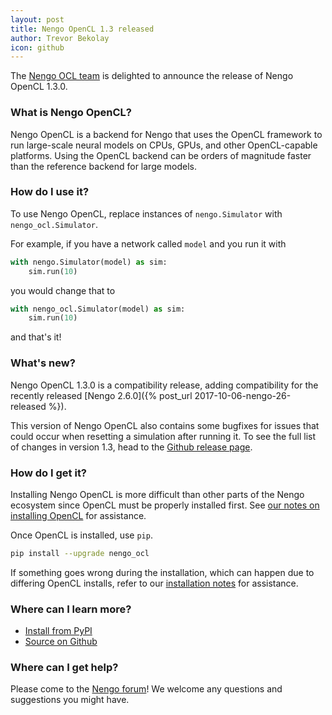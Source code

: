 ```yaml
---
layout: post
title: Nengo OpenCL 1.3 released
author: Trevor Bekolay
icon: github
---
```


The [Nengo OCL team](https://github.com/nengo/nengo_ocl/blob/master/CONTRIBUTORS.rst)
is delighted to announce the release of Nengo OpenCL 1.3.0.

### What is Nengo OpenCL?

Nengo OpenCL is a backend for Nengo that uses
the OpenCL framework to run large-scale neural models
on CPUs, GPUs, and other OpenCL-capable platforms.
Using the OpenCL backend can be orders of magnitude faster
than the reference backend for large models.

### How do I use it?

To use Nengo OpenCL, replace instances of `nengo.Simulator`
with `nengo_ocl.Simulator`.

For example, if you have a network called `model`
and you run it with

```python
with nengo.Simulator(model) as sim:
    sim.run(10)
```

you would change that to

```python
with nengo_ocl.Simulator(model) as sim:
    sim.run(10)
```

and that's it!

### What's new?

Nengo OpenCL 1.3.0 is a compatibility release,
adding compatibility for
the recently released
[Nengo 2.6.0]({% post_url 2017-10-06-nengo-26-released %}).

This version of Nengo OpenCL also contains
some bugfixes for issues that could occur
when resetting a simulation after running it.
To see the full list of changes in version 1.3,
head to the
[Github release page](https://github.com/nengo/nengo_ocl/releases/tag/v1.3.0).

### How do I get it?

Installing Nengo OpenCL is more difficult than
other parts of the Nengo ecosystem since
OpenCL must be properly installed first.
See [our notes on installing OpenCL](https://github.com/nengo/nengo_ocl/blob/master/README.rst#installing-opencl)
for assistance.

Once OpenCL is installed, use `pip`.

```bash
pip install --upgrade nengo_ocl
```

If something goes wrong during the installation,
which can happen due to differing OpenCL installs,
refer to our [installation notes](https://github.com/nengo/nengo_ocl/blob/master/README.rst#dependencies-and-installation)
for assistance.

### Where can I learn more?

- [Install from PyPI](https://pypi.python.org/pypi/nengo_ocl)
- [Source on Github](https://github.com/nengo/nengo_ocl)

### Where can I get help?

Please come to the [Nengo forum](https://forum.nengo.ai/c/backends)!
We welcome any questions and suggestions you might have.
